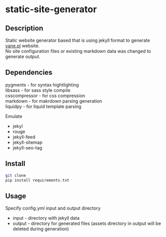 static-site-generator
====


## Description

Static website generator based that is using jekyll format to generate [vane.pl](https://vane.pl) website.  
No site configuration files or existing markdown data was changed to generate output.


## Dependencies
pygments - for syntax hightlighting  
libsass - for sass style compile  
csscompressor - for css compression  
markdown - for makrdown parsing generation  
liquidpy - for liquid template parsing  

Emulate
- jekyl
- rouge
- jekyll-feed  
- jekyll-sitemap  
- jekyll-seo-tag  

## Install
```bash
git clone
pip install requirements.txt
```
## Usage
Specify config.yml input and output directory  
- input - directory with jekyll data
- output - directory for generated files (assets directory in output will be deleted during generation)
